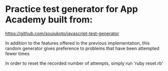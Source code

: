 # Practice test generator for App Academy built from:
https://github.com/souiukoto/javascript-test-generator

In addition to the features offered in the previous implementation,
this random generator gives preference to problems that have been attempted fewer times

In order to reset the recorded number of attempts, simply run 'ruby reset.rb'
